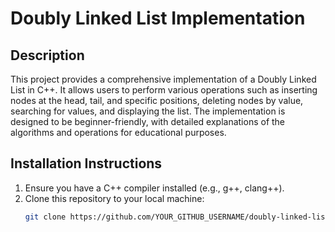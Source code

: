 # Doubly Linked List Implementation

## Description
This project provides a comprehensive implementation of a Doubly Linked List in C++. It allows users to perform various operations such as inserting nodes at the head, tail, and specific positions, deleting nodes by value, searching for values, and displaying the list. The implementation is designed to be beginner-friendly, with detailed explanations of the algorithms and operations for educational purposes.

## Installation Instructions
1. Ensure you have a C++ compiler installed (e.g., g++, clang++).
2. Clone this repository to your local machine:
   ```bash
   git clone https://github.com/YOUR_GITHUB_USERNAME/doubly-linked-list.git
